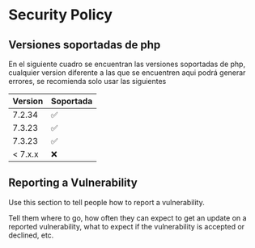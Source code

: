 # Security Policy

## Versiones soportadas de php

En el siguiente cuadro se encuentran las versiones soportadas de php, cualquier version diferente a las que se encuentren
aqui podrá generar errores, se recomienda solo usar las siguientes

| Version | Soportada          |
| ------- | ------------------ |
| 7.2.34  | :white_check_mark: |
| 7.3.23  | :white_check_mark: |
| 7.3.23  | :white_check_mark: |
| < 7.x.x | :x:                |

## Reporting a Vulnerability

Use this section to tell people how to report a vulnerability.

Tell them where to go, how often they can expect to get an update on a
reported vulnerability, what to expect if the vulnerability is accepted or
declined, etc.
